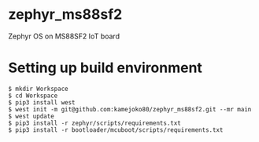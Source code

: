 # zephyr_ms88sf2
Zephyr OS on MS88SF2 IoT board

# Setting up build environment

```
$ mkdir Workspace
$ cd Workspace
$ pip3 install west
$ west init -m git@github.com:kamejoko80/zephyr_ms88sf2.git --mr main
$ west update
$ pip3 install -r zephyr/scripts/requirements.txt
$ pip3 install -r bootloader/mcuboot/scripts/requirements.txt
```
